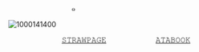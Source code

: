 ‌  ‌  ‌  ‌  ‌  ‌  ‌  ‌  ‌  ‌  ‌ ‌  ‌  ‌  ‌  ‌  ‌  ‌  ‌  ‌  ‌  ‌‌  ‌  ‌  ‌  ‌  ‌  ‌  ‌  ‌  ‌  ‌  ๑

![1000141400](https://github.com/user-attachments/assets/edde4222-2984-4415-962f-48e1b0078504)






‌‌  ‌  ‌ ‌  ‌  ‌  ‌  ‌  ‌  ‌  ‌  ‌  ‌  ‌  ‌  ‌  ‌  ‌  ‌  ‌  ‌ ‌  ‌  ‌  ‌  ‌    ‌ [𝚂𝚃𝚁𝙰𝚆𝙿𝙰𝙶𝙴](https://deanspn.straw.page/) 
‌  ‌  ‌  ‌  ‌  ‌  ‌  ‌  ‌  ‌  ‌ ‌  ‌  ‌  ‌  ‌  ‌  ‌  ‌  ‌  ‌ ‌  ‌‌  ‌  ‌  ‌  ‌  ‌  ‌  ‌  ‌  ‌  ‌  ‌  ‌  ‌  ‌  ‌  ‌  ‌  ‌  ‌  ‌         ‌  ‌  ‌  ‌  ‌  ‌  ‌  ‌  ‌  ‌  ‌ ‌ ‌  ‌  ‌  ‌  ‌  ‌  ‌  ‌  ‌  ‌  ‌ [𝙰𝚃𝙰𝙱𝙾𝙾𝙺](https://deanspn.atabook.org) ‌  ‌  ‌  ‌  ‌  ‌  ‌ 
